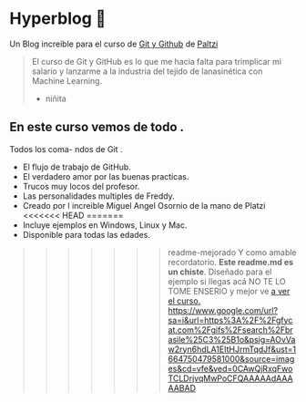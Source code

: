 # Hyperblog 💚
Un Blog increible para el curso de [Git y Github](http://https://platzi.com/cursos/git-github/ "Git y Github") de [Paltzi](http://platzi.com "Paltzi")
>El curso de Git y GitHub es lo que me hacia falta para trimplicar mi salario y lanzarme a la industria del tejido de lanasinética con Machine Learning.
>-  niñita

## En este curso vemos de todo .
Todos los coma- ndos de Git .
- El flujo de trabajo de GitHub.
- El verdadero amor por las buenas practicas.
- Trucos muy locos del profesor.
- Las personalidades multiples de Freddy.
- Creado por l increible Miguel Angel Osornio de la mano de Platzi
<<<<<<< HEAD
=======
- Incluye ejemplos en Windows, Linux y Mac.
- Disponible para todas las edades.
>>>>>>> readme-mejorado
Y como amable recordatorio. **Este readme.md es un chiste**. Diseñado para el ejemplo si llegas acá NO TE LO TOME ENSERIO y mejor ve [a ver el curso.](http://https://platzi.com/cursos/git-github/ "a ver el curso.")
https://www.google.com/url?sa=i&url=https%3A%2F%2Fgfycat.com%2Fgifs%2Fsearch%2Fbrasile%25C3%25B1o&psig=AOvVaw2ryn6hdLA1EItHJrmTqdJf&ust=1664750479581000&source=images&cd=vfe&ved=0CAwQjRxqFwoTCLDrjvqMwPoCFQAAAAAdAAAAABAD